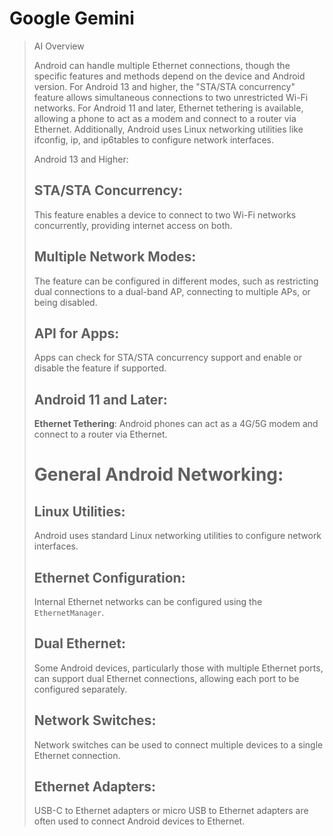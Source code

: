 # Google Gemini
>AI Overview
>
>Android can handle multiple Ethernet connections, though the specific features and methods depend on the device and Android version. For Android 13 and higher, the "STA/STA concurrency" feature allows simultaneous connections to two unrestricted Wi-Fi networks. For Android 11 and later, Ethernet tethering is available, allowing a phone to act as a modem and connect to a router via Ethernet. Additionally, Android uses Linux networking utilities like ifconfig, ip, and ip6tables to configure network interfaces. 
>
>Android 13 and Higher:
>## STA/STA Concurrency:
>This feature enables a device to connect to two Wi-Fi networks concurrently, providing internet access on both.
>
>## Multiple Network Modes:
>The feature can be configured in different modes, such as restricting dual connections to a dual-band AP, connecting to multiple APs, or being disabled.
>
>## API for Apps:
>Apps can check for STA/STA concurrency support and enable or disable the feature if supported. 
>
>## Android 11 and Later:
>**Ethernet Tethering**: Android phones can act as a 4G/5G modem and connect to a router via Ethernet. 
>
># General Android Networking:
>## Linux Utilities:
>Android uses standard Linux networking utilities to configure network interfaces. 
>
>## Ethernet Configuration:
>Internal Ethernet networks can be configured using the `EthernetManager`. 
>
>## Dual Ethernet:
>Some Android devices, particularly those with multiple Ethernet ports, can support dual Ethernet connections, allowing each port to be configured separately. 
>
>## Network Switches:
>Network switches can be used to connect multiple devices to a single Ethernet connection. 
>
>## Ethernet Adapters:
>USB-C to Ethernet adapters or micro USB to Ethernet adapters are often used to connect Android devices to Ethernet. 
